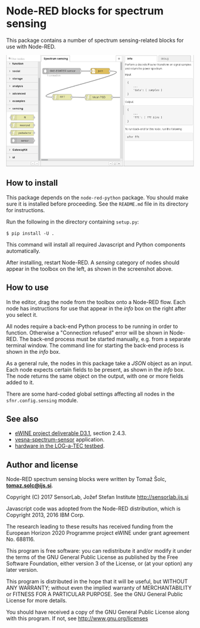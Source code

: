 # Node-RED blocks for spectrum sensing

This package contains a number of spectrum sensing-related blocks for use with
Node-RED.

![](../figures/node-red-spectrum-sensing.png)

## How to install

This package depends on the `node-red-python` package. You should make sure it
is installed before proceeding. See the `README.md` file in its directory for
instructions.

Run the following in the directory containing `setup.py`:

    $ pip install -U .

This command will install all required Javascript and Python components
automatically.

After installing, restart Node-RED. A *sensing* category of nodes should appear
in the toolbox on the left, as shown in the screenshot above.

## How to use

In the editor, drag the node from the toolbox onto a Node-RED flow. Each node
has instructions for use that appear in the *info* box on the right after
you select it.

All nodes require a back-end Python process to be running in order to function.
Otherwise a "Connection refused" error will be shown in Node-RED. The back-end
process must be started manually, e.g. from a separate terminal window. The
command line for starting the back-end process is shown in the *info* box.

As a general rule, the nodes in this package take a *JSON* object as an input.
Each node expects certain fields to be present, as shown in the *info* box. The
node returns the same object on the output, with one or more fields added to it.

There are some hard-coded global settings affecting all nodes in the
`sfnr.config.sensing` module.

## See also

 *  [eWINE project deliverable D3.1](https://ewine-project.eu/deliverables/),
    section 2.4.3.
 *  [vesna-spectrum-sensor](https://github.com/avian2/vesna-spectrum-sensor)
    application.
 *  [hardware in the LOG-a-TEC testbed](http://log-a-tec.eu/cr-hardware.html).

## Author and license

Node-RED spectrum sensing blocks were written by Tomaž Šolc, **tomaz.solc@ijs.si**.

Copyright (C) 2017 SensorLab, Jožef Stefan Institute http://sensorlab.ijs.si

Javascript code was adopted from the Node-RED distribution, which is Copyright
2013, 2016 IBM Corp.

The research leading to these results has received funding from the European
Horizon 2020 Programme project eWINE under grant agreement No. 688116.

This program is free software: you can redistribute it and/or modify it under
the terms of the GNU General Public License as published by the Free Software
Foundation, either version 3 of the License, or (at your option) any later
version.

This program is distributed in the hope that it will be useful, but WITHOUT ANY
WARRANTY; without even the implied warranty of MERCHANTABILITY or FITNESS FOR A
PARTICULAR PURPOSE.  See the GNU General Public License for more details.

You should have received a copy of the GNU General Public License along with
this program. If not, see http://www.gnu.org/licenses
